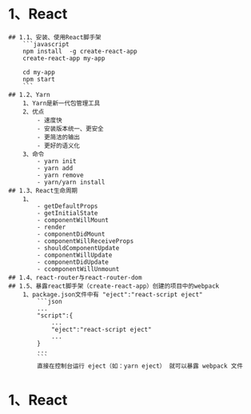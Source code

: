 # 1、React
	## 1.1、安装、使用React脚手架
		```javascript
		npm install  -g create-react-app
		create-react-app my-app
		
		cd my-app
		npm start
		```
	## 1.2、Yarn
		1、Yarn是新一代包管理工具
		2、优点
			- 速度快
			- 安装版本统一、更安全
			- 更简洁的输出
			- 更好的语义化
		3、命令
			- yarn init
			- yarn add
			- yarn remove
			- yarn/yarn install
	## 1.3、React生命周期
		1、
			- getDefaultProps
			- getInitialState
			- componentWillMount
			- render
			- componentDidMount
			- componentWillReceiveProps
			- shouldComponentUpdate
			- componentWillUpdate
			- componentDidUpdate
			- ccomponentWillUnmount
	## 1.4、react-router与react-router-dom
	## 1.5、暴露react脚手架（create-react-app）创建的项目中的webpack
		1、package.json文件中有 "eject":"react-script eject"
			```json
			...
			"script":{
				...
				"eject":"react-script eject"
				...
			}
			...
			```
			直接在控制台运行 eject（如：yarn eject） 就可以暴露 webpack 文件
	
# 1、React







